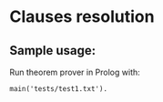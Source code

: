 # Clauses resolution

## Sample usage:

Run theorem prover in Prolog with:

`main('tests/test1.txt').`


